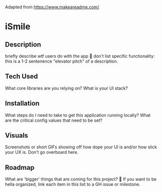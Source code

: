 Adapted from https://www.makeareadme.com/

# iSmile

## Description

briefly describe wtf users do with the app :gem: don't list specific functionality: this is a 1-2 sentenence "elevator pitch" of a description.

## Tech Used

What core libraries are you relying on?
What is your UI stack?

## Installation

What steps do I need to take to get this application running locally?
What are the critical config values that need to be set?

## Visuals

Screenshots or short GIFs showing off how dope your UI is and/or how slick your UX is. Don't go overboard here.

## Roadmap

What are 'bigger' things that are coming for this project? :eyes: If you want to be hella organized, link each item in this list to a GH issue or milestone.
